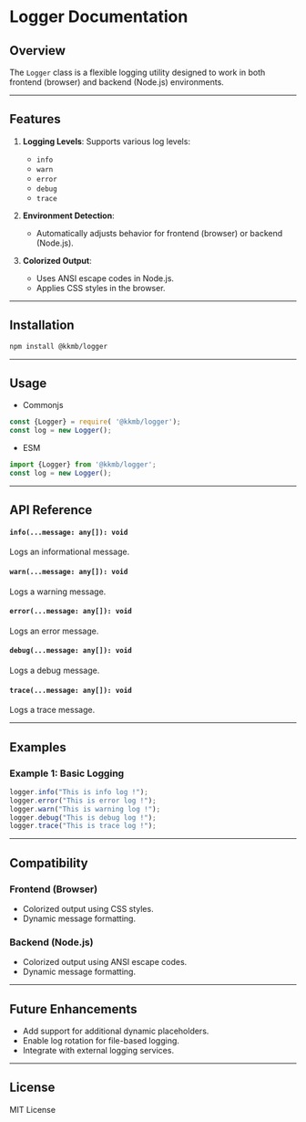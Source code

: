 # Logger Documentation

## Overview
The `Logger` class is a flexible logging utility designed to work in both frontend (browser) and backend (Node.js) environments. 

---

## Features

1. **Logging Levels**: Supports various log levels:
   - `info`
   - `warn`
   - `error`
   - `debug`
   - `trace`

2. **Environment Detection**:
   - Automatically adjusts behavior for frontend (browser) or backend (Node.js).


3. **Colorized Output**:
   - Uses ANSI escape codes in Node.js.
   - Applies CSS styles in the browser.

---

## Installation
```bash
npm install @kkmb/logger
```

---

## Usage

- Commonjs

```js
const {Logger} = require( '@kkmb/logger');
const log = new Logger();

```

- ESM

```js
import {Logger} from '@kkmb/logger';
const log = new Logger();
```

---

## API Reference


#### `info(...message: any[]): void`
Logs an informational message.

#### `warn(...message: any[]): void`
Logs a warning message.

#### `error(...message: any[]): void`
Logs an error message.

#### `debug(...message: any[]): void`
Logs a debug message.

#### `trace(...message: any[]): void`
Logs a trace message.

---

## Examples

### Example 1: Basic Logging
```javascript
logger.info("This is info log !");
logger.error("This is error log !");
logger.warn("This is warning log !");
logger.debug("This is debug log !");
logger.trace("This is trace log !");
```


---

## Compatibility

### Frontend (Browser)
- Colorized output using CSS styles.
- Dynamic message formatting.

### Backend (Node.js)
- Colorized output using ANSI escape codes.
- Dynamic message formatting.

---

## Future Enhancements
- Add support for additional dynamic placeholders.
- Enable log rotation for file-based logging.
- Integrate with external logging services.

---

## License
MIT License

